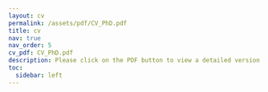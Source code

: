 ```yaml
---
layout: cv
permalink: /assets/pdf/CV_PhD.pdf
title: cv
nav: true
nav_order: 5
cv_pdf: CV_PhD.pdf
description: Please click on the PDF button to view a detailed version of my CV.
toc:
  sidebar: left
---
```

